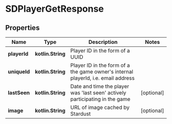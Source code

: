 
# SDPlayerGetResponse

## Properties
Name | Type | Description | Notes
------------ | ------------- | ------------- | -------------
**playerId** | **kotlin.String** | Player ID in the form of a UUID | 
**uniqueId** | **kotlin.String** | Player ID in the form of a the game owner&#39;s internal playerId, i.e. email address | 
**lastSeen** | **kotlin.String** | Date and time the player was &#39;last seen&#39; actively participating in the game |  [optional]
**image** | **kotlin.String** | URL of image cached by Stardust |  [optional]



